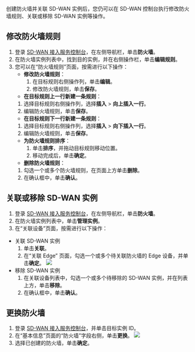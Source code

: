 创建防火墙并关联 SD-WAN 实例后，您仍可以在 SD-WAN 控制台执行修改防火墙规则、关联或移除 SD-WAN 实例等操作。

## 修改防火墙规则
1. 登录 [SD-WAN 接入服务控制台](https://console.cloud.tencent.com/sas/edge)，在左侧导航栏，单击**防火墙**。
2. 在防火墙实例列表中，找到目的实例，并在右侧操作栏，单击**编辑规则**。
3. 您可以在“防火墙规则”页面，按需进行以下操作：
   - **修改防火墙规则**：
		1. 在目标规则右侧操作列，单击**编辑**。
		2. 修改防火墙规则，单击**保存**。
   - **在目标规则上一行新建一条规则**：
    1. 选择目标规则右侧操作列，选择**插入** > **向上插入一行**。
    2. 编辑防火墙规则，单击**保存**。
   - **在目标规则下一行新建一条规则**：
    1. 选择目标规则右侧操作列，选择**插入** > **向下插入一行**。
    2. 编辑防火墙规则，单击**保存**。
   - **为防火墙规则排序**：
		1. 单击**排序**，并拖动目标规则移动位置。
		2. 移动完成后，单击**确定**。
   - **删除防火墙规则**：
    1. 勾选一个或多个防火墙规则，在页面上方单击**删除**。
    2. 在确认框中，单击**确认**。

## 关联或移除 SD-WAN 实例

1. 登录 [SD-WAN 接入服务控制台](https://console.cloud.tencent.com/sas/edge)，在左侧导航栏，单击**防火墙**。
2. 在防火墙实例列表中，单击**管理实例**。
3. 在“关联设备”页面，按需进行以下操作：
 - 关联 SD-WAN 实例
    1. 单击**关联**。
    2. 在“关联 Edge” 页面，勾选一个或多个待关联防火墙的 Edge 设备，并单击**确定**。
![](https://main.qcloudimg.com/raw/d1b1f437f1c8f08b7bf6a8237dbb2b16.png)
 - 移除 SD-WAN 实例
    1. 在关联设备列表中，勾选一个或多个待移除的 SD-WAN 实例，并在列表上方，单击**移除**。
    2. 在确认框中，单击**确认**。

## 更换防火墙
1. 登录 [SD-WAN 接入服务控制台](https://console.cloud.tencent.com/sas/edge)，并单击目标实例 ID。
2. 在“基本信息”页面的“防火墙”字段右侧，单击**更换**。
 ![](https://main.qcloudimg.com/raw/9a29cb3600a1d51ee75da83d021e67fd.png)
3. 选择已创建的防火墙，单击**确定**。

